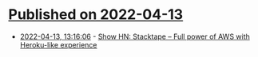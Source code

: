 # [Published on 2022-04-13](index.md)

* [2022-04-13, 13:16:06](https://news.ycombinator.com/item?id=31014247) - [Show HN: Stacktape – Full power of AWS with Heroku-like experience](https://www.stacktape.com/)
